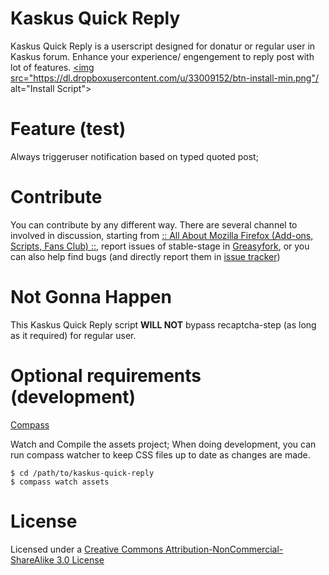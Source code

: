 # Kaskus Quick Reply
Kaskus Quick Reply is a userscript designed for donatur or regular user in Kaskus forum. Enhance your experience/ engengement to reply post with lot of features.
 <a class="btn btn-primary" href="kaskus_quick_reply.user.js?raw=true" title="Install Dev.Version KQR"><img src="https://dl.dropboxusercontent.com/u/33009152/btn-install-min.png"/ alt="Install Script"></a>

# Feature (test)
Always triggeruser notification based on typed quoted post;

# Contribute
You can contribute by any different way. There are several channel to involved in discussion, starting from [:: All About Mozilla Firefox (Add-ons, Scripts, Fans Club) ::](http://kask.us/hCZmM), report issues of stable-stage in [Greasyfork](https://greasyfork.org/en/forum/discussion/196/x), or you can also help find bugs (and directly report them in [issue tracker](https://github.com/idoenk/kaskus-quick-reply/issues))

# Not Gonna Happen
This Kaskus Quick Reply script **WILL NOT** bypass recaptcha-step (as long as it required) for regular user.

# Optional requirements (development)
[Compass](http://compass-style.org/)

Watch and Compile the assets project;
When doing development, you can run compass watcher to keep CSS files up to date as changes are made.

``` 
$ cd /path/to/kaskus-quick-reply
$ compass watch assets
``` 

# License
Licensed under a [Creative Commons Attribution-NonCommercial-ShareAlike 3.0 License](http://creativecommons.org/licenses/by-nc-sa/3.0)
